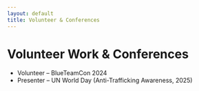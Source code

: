 ```yaml
---
layout: default
title: Volunteer & Conferences
---
```


# Volunteer Work & Conferences  

- Volunteer – BlueTeamCon 2024  
- Presenter – UN World Day (Anti-Trafficking Awareness, 2025)  